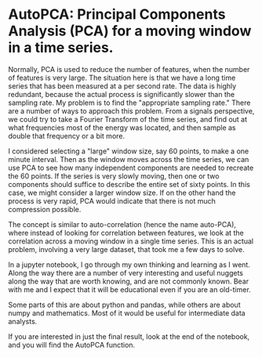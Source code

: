 # AutoPCA: Principal Components Analysis (PCA) for a moving window in a time series. 
Normally, PCA is used to reduce the number of features, when the number of features is very large. The situation here is that we have a long time series that has been measured at a per second rate. The data is highly redundant, because the actual process is significantly slower than the sampling rate. My problem is to find the "appropriate sampling rate." There are a number of ways to approach this problem. From a signals perspective, we could try to take a Fourier Transform of the time series, and find out at what frequencies most of the energy was located, and then sample as double that frequency or a bit more.

I considered selecting a "large" window size, say 60 points, to make a one minute interval. Then as the window moves across the time series, we can use PCA to see how many independent components are needed to recreate the 60 points. If the series is very slowly moving, then one or two components should suffice to describe the entire set of sixty points. In this case, we might consider a larger window size. If on the other hand the process is very rapid, PCA would indicate that there is not much compression possible.

The concept is similar to auto-correlation (hence the name auto-PCA), where instead of looking for correlation between features, we look at the correlation across a moving window in a single time series. This is an actual problem, involving a very large dataset, that took me a few days to solve. 

In a jupyter notebook, I go through my own thinking and learning as I went. Along the way there are a number of very interesting and useful nuggets along the way that are worth knowing, and are not commonly known. Bear with me and I expect that it will be educational even if you are an old-timer.

Some parts of this are about python and pandas, while others are about numpy and mathematics. Most of it would be useful for intermediate data analysts.

If you are interested in just the final result, look at the end of the notebook, and you will find the AutoPCA function.
